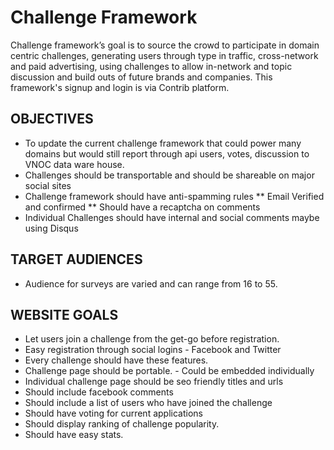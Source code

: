 # Challenge Framework
Challenge framework’s goal is to source the crowd to participate in domain centric challenges, generating users through type in traffic, cross-network and paid advertising, using challenges to allow in-network and topic discussion and build outs of future brands and companies. This framework's signup and login is via Contrib platform.

## OBJECTIVES
*  To update the current challenge framework that could power many domains but would still report through api users, votes, discussion to VNOC data ware house.
* Challenges should be transportable and should be shareable on major social sites
* Challenge framework should have anti-spamming rules
** Email Verified and confirmed
** Should have a recaptcha on comments
* Individual Challenges should have internal and social comments maybe using Disqus

## TARGET AUDIENCES
* Audience for surveys are varied and can range from 16 to 55.

## WEBSITE GOALS
* Let users join a challenge from the get-go before registration.
* Easy registration through social logins - Facebook and Twitter
* Every challenge should have these features.
* Challenge page should be portable. - Could be embedded individually
* Individual challenge page should be seo friendly titles and urls
* Should include facebook comments
* Should include a list of users who have joined the challenge
* Should have voting for current applications
* Should display ranking of challenge popularity.
* Should have easy stats.


